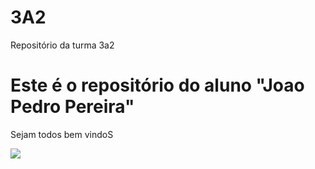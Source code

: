# 3A2

Repositório da turma 3a2

# Este é o repositório do aluno "Joao Pedro Pereira"

Sejam todos bem vindoS

![](https://tenor.com/pt-BR/view/rkivecity-gif-21879581)

  




